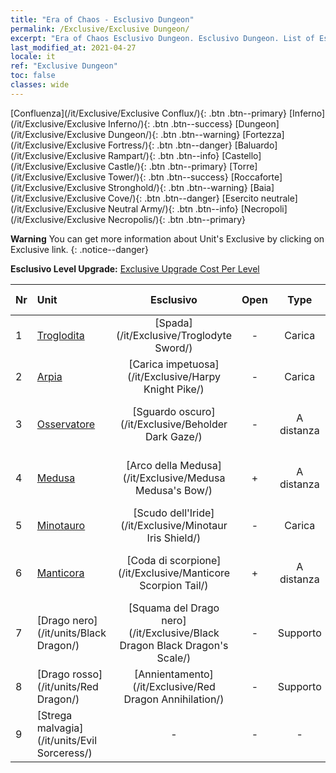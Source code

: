 ```yaml
---
title: "Era of Chaos - Esclusivo Dungeon"
permalink: /Exclusive/Exclusive Dungeon/
excerpt: "Era of Chaos Esclusivo Dungeon. Esclusivo Dungeon. List of Esclusivo Dungeon in Era of Chaos"
last_modified_at: 2021-04-27
locale: it
ref: "Exclusive Dungeon"
toc: false
classes: wide
---
```

 [Confluenza](/it/Exclusive/Exclusive Conflux/){: .btn .btn--primary} [Inferno](/it/Exclusive/Exclusive Inferno/){: .btn .btn--success} [Dungeon](/it/Exclusive/Exclusive Dungeon/){: .btn .btn--warning} [Fortezza](/it/Exclusive/Exclusive Fortress/){: .btn .btn--danger} [Baluardo](/it/Exclusive/Exclusive Rampart/){: .btn .btn--info} [Castello](/it/Exclusive/Exclusive Castle/){: .btn .btn--primary} [Torre](/it/Exclusive/Exclusive Tower/){: .btn .btn--success} [Roccaforte](/it/Exclusive/Exclusive Stronghold/){: .btn .btn--warning} [Baia](/it/Exclusive/Exclusive Cove/){: .btn .btn--danger} [Esercito neutrale](/it/Exclusive/Exclusive Neutral Army/){: .btn .btn--info} [Necropoli](/it/Exclusive/Exclusive Necropolis/){: .btn .btn--primary} 

**Warning** You can get more information about Unit's Exclusive by clicking on Exclusive link. 
{: .notice--danger}

 **Esclusivo Level Upgrade:** [Exclusive Upgrade Cost Per Level](/Exclusive/ExclusiveUpgradeCostPerLevel/)

  | Nr |         Unit        | Esclusivo | Open  |    Type   |  Item to Rank UP      |  Skin   |
  |:---|:--------------------|:-------------:|:-----:|:---------:|:---------------------:|:-------:|
  | 1  | [Troglodita](/it/units/Troglodyte/) | [Spada](/it/Exclusive/Troglodyte Sword/) | - | Carica | [Token della Spada](/ItemsIT/con_912/) | - |
  | 2  | [Arpia](/it/units/Harpy/) | [Carica impetuosa](/it/Exclusive/Harpy Knight Pike/) | - | Carica | [Token Carica impetuosa](/ItemsIT/con_916/) | - |
  | 3  | [Osservatore](/it/units/Beholder/) | [Sguardo oscuro](/it/Exclusive/Beholder Dark Gaze/) | - | A distanza | [Token Sguardo oscuro](/ItemsIT/con_990/) | [Skin speciale Sguardo oscuro](/ItemsIT/con_658/) |
  | 4  | [Medusa](/it/units/Medusa/) | [Arco della Medusa](/it/Exclusive/Medusa Medusa's Bow/) | + | A distanza | [Token Arco di Medusa](/ItemsIT/con_991/) | [Skin speciale Arco di Medusa](/ItemsIT/con_659/) |
  | 5  | [Minotauro](/it/units/Minotaur/) | [Scudo dell'Iride](/it/Exclusive/Minotaur Iris Shield/) | - | Carica | [Token Scudo dell'Iride](/ItemsIT/con_913/) | - |
  | 6  | [Manticora](/it/units/Manticore/) | [Coda di scorpione](/it/Exclusive/Manticore Scorpion Tail/) | + | A distanza | [Token Coda di scorpione](/ItemsIT/con_992/) | [Skin speciale Coda di scorpione](/ItemsIT/con_660/) |
  | 7  | [Drago nero](/it/units/Black Dragon/) | [Squama del Drago nero](/it/Exclusive/Black Dragon Black Dragon's Scale/) | - | Supporto | [Token Squama del Drago nero](/ItemsIT/con_993/) | [Skin speciale Squama del Drago nero](/ItemsIT/con_661/) |
  | 8  | [Drago rosso](/it/units/Red Dragon/) | [Annientamento](/it/Exclusive/Red Dragon Annihilation/) | - | Supporto | - | - |
  | 9  | [Strega malvagia](/it/units/Evil Sorceress/) | - | - | - | none | none |
